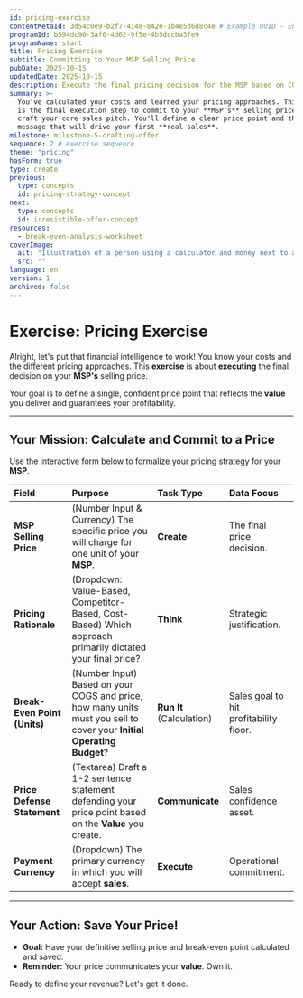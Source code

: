```yaml
---
id: pricing-exercise
contentMetaId: 3d54c0e9-b2f7-4148-842e-1b4e5d6d8c4e # Example UUID - Ensure uniqueness
programId: b594dc90-3af0-4d62-9f5e-4b5dccba3fe9
programName: start
title: Pricing Exercise
subtitle: Committing to Your MSP Selling Price
pubDate: 2025-10-15
updatedDate: 2025-10-15
description: Execute the final pricing decision for the MSP based on COGS, define the primary sales pitch, and commit to the conversion path.
summary: >-
  You've calculated your costs and learned your pricing approaches. This exercise
  is the final execution step to commit to your **MSP's** selling price and
  craft your core sales pitch. You'll define a clear price point and the concise
  message that will drive your first **real sales**.
milestone: milestone-5-crafting-offer
sequence: 2 # exercise sequence
theme: "pricing"
hasForm: true
type: create
previous:
  type: concepts
  id: pricing-strategy-concept
next:
  type: concepts
  id: irresistible-offer-concept
resources:
  - break-even-analysis-worksheet
coverImage:
  alt: "Illustration of a person using a calculator and money next to a stylized product, symbolizing the final pricing decision."
  src: ""
language: en
version: 1
archived: false
---
```

# Exercise: Pricing Exercise

Alright, let's put that financial intelligence to work! You know your costs and the different pricing approaches. This **exercise** is about **executing** the final decision on your **MSP's** selling price.

Your goal is to define a single, confident price point that reflects the **value** you deliver and guarantees your profitability.

---

## Your Mission: Calculate and Commit to a Price

Use the interactive form below to formalize your pricing strategy for your **MSP**.

| Field | Purpose | Task Type | Data Focus |
| :--- | :--- | :--- | :--- |
| **MSP Selling Price** | (Number Input & Currency) The specific price you will charge for one unit of your **MSP**. | **Create** | The final price decision. |
| **Pricing Rationale** | (Dropdown: Value-Based, Competitor-Based, Cost-Based) Which approach primarily dictated your final price? | **Think** | Strategic justification. |
| **Break-Even Point (Units)** | (Number Input) Based on your COGS and price, how many units must you sell to cover your **Initial Operating Budget**? | **Run It** (Calculation) | Sales goal to hit profitability floor. |
| **Price Defense Statement** | (Textarea) Draft a 1-2 sentence statement defending your price point based on the **Value** you create. | **Communicate** | Sales confidence asset. |
| **Payment Currency** | (Dropdown) The primary currency in which you will accept **sales**. | **Execute** | Operational commitment. |

---

## Your Action: Save Your Price!

* **Goal:** Have your definitive selling price and break-even point calculated and saved.
* **Reminder:** Your price communicates your **value**. Own it.

Ready to define your revenue? Let's get it done.